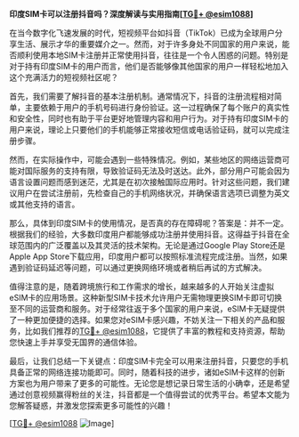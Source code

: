 **印度SIM卡可以注册抖音吗？深度解读与实用指南[[TG💪+ @esim1088](https://t.me/s/esim1088)]**

在当今数字化飞速发展的时代，短视频平台如抖音（TikTok）已成为全球用户分享生活、展示才华的重要媒介之一。然而，对于许多身处不同国家的用户来说，能否顺利使用本地SIM卡注册并正常使用抖音，往往是一个令人困惑的问题。特别是对于持有印度SIM卡的用户而言，他们是否能够像其他国家的用户一样轻松地加入这个充满活力的短视频社区呢？

首先，我们需要了解抖音的基本注册机制。通常情况下，抖音的注册流程相对简单，主要依赖于用户的手机号码进行身份验证。这一过程确保了每个账户的真实性和安全性，同时也有助于平台更好地管理内容和用户行为。对于持有印度SIM卡的用户来说，理论上只要他们的手机能够正常接收短信或电话验证码，就可以完成注册步骤。

然而，在实际操作中，可能会遇到一些特殊情况。例如，某些地区的网络运营商可能对国际服务的支持有限，导致验证码无法及时送达。此外，部分用户可能会因为语言设置问题而感到迷茫，尤其是在初次接触国际应用时。针对这些问题，我们建议用户在尝试注册前，先检查自己的手机网络状况，并确保语言选项已调整为英文或其他支持的语言。

那么，具体到印度SIM卡的使用情况，是否真的存在障碍呢？答案是：并不一定。根据我们的经验，大多数印度用户都能够成功注册并使用抖音。这得益于抖音在全球范围内的广泛覆盖以及其灵活的技术架构。无论是通过Google Play Store还是Apple App Store下载应用，印度用户都可以按照标准流程完成注册。当然，如果遇到验证码延迟等问题，可以通过更换网络环境或者稍后再试的方式解决。

值得注意的是，随着跨境旅行和工作需求的增长，越来越多的人开始关注虚拟eSIM卡的应用场景。这种新型SIM卡技术允许用户无需物理更换SIM卡即可切换至不同的运营商和服务。对于经常往返于多个国家的用户来说，eSIM卡无疑提供了一种更加便捷的选择。如果您对eSIM卡感兴趣，不妨关注一下相关的产品和服务，比如我们推荐的[TG💪+ @esim1088](https://t.me/s/esim1088)，它提供了丰富的教程和支持资源，帮助您快速上手并享受无国界的通信体验。

最后，让我们总结一下关键点：印度SIM卡完全可以用来注册抖音，只要您的手机具备正常的网络连接功能即可。同时，随着科技的进步，诸如eSIM卡这样的创新方案也为用户带来了更多的可能性。无论您是想记录日常生活的小确幸，还是希望通过创意视频赢得粉丝的关注，抖音都是一个值得尝试的优秀平台。希望本文能为您解答疑惑，并激发您探索更多可能性的兴趣！

[[TG💪+ @esim1088](https://t.me/s/esim1088) ![Image](https://i.postimg.cc/4NQfJmqS/Snipaste-2025-05-13-00-14-12.png)]